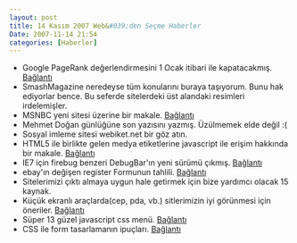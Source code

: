 ```yaml
---
layout: post
title: 14 Kasım 2007 Web&#039;den Seçme Haberler
Date: 2007-11-14 21:54
categories: [Haberler]
---
```


-   Google PageRank değerlendirmesini 1 Ocak itibari ile kapatacakmış.
    [Bağlantı][]
-   SmashMagazine neredeyse tüm konularını buraya taşıyorum. Bunu hak
    ediyorlar bence. Bu seferde sitelerdeki üst alandaki resimleri
    irdelemişler.
-   MSNBC yeni sitesi üzerine bir makale. [Bağlantı][2]
-   Mehmet Doğan günlüğüne son yazısını yazmış. Üzülmemek elde değil :(
-   Sosyal imleme sitesi webiket.net bir göz atın.
-   HTML5 ile birlikte gelen medya etiketlerine javascript ile erişim
    hakkında bir makale. [Bağlantı][5]
-   IE7 için firebug benzeri DebugBar'ın yeni sürümü çıkmış.
    [Bağlantı][6]
-   ebay'ın değişen register Formunun tahlili. [Bağlantı][7]
-   Sitelerimizi çıktı almaya uygun hale getirmek için bize yardımcı
    olacak 15 kaynak.
-   Küçük ekranlı araçlarda(cep, pda, vb.) sitlerimizin iyi görünmesi
    için öneriler. [Bağlantı][9]
-   Süper 13 güzel javascript css menü. [Bağlantı][10]
-   CSS ile form tasarlamanın ipuçları. [Bağlantı][11]


  [Bağlantı]: http://tech.propeller.com/story/2007/11/11/google-shutting-down-pagerank-stcfx-web-everything
    "Bağlantı"
  [2]: http://www.mikeindustries.com/blog/archive/2007/11/msnbc-redesigns-taste-the-rainbow
    "Bağlantı"
  [5]: http://webkit.org/blog/140/html5-media-support/ "Bağlantı"
  [6]: http://www.my-debugbar.com/wiki/ToDo/Beta "Bağlantı"
  [7]: http://www.digital-web.com/articles/redesigning_ebay_registration/
    "Bağlantı"
  [9]: http://www.webcredible.co.uk/user-friendly-resources/web-usability/mobile-guidelines.shtml
    "cep"
  [10]: http://www.noupe.com/ajax/13-awesome-java-script-css-menu.html
    "çok güzel bunlar"
  [11]: http://css-tricks.com/tips-for-creating-great-web-forms/
    "form tasarlamak"
